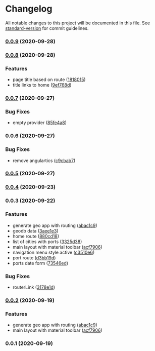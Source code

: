 # Changelog

All notable changes to this project will be documented in this file. See [standard-version](https://github.com/conventional-changelog/standard-version) for commit guidelines.

### [0.0.9](https://github.com/LabsAdemy/ab-geo/compare/v0.0.8...v0.0.9) (2020-09-28)

### [0.0.8](https://github.com/LabsAdemy/ab-geo/compare/v0.0.7...v0.0.8) (2020-09-28)


### Features

* page title based on route ([1818015](https://github.com/LabsAdemy/ab-geo/commit/1818015e4f6eb7a472561e24fbbc87f5ed86cd2b))
* title links to home ([9ef768d](https://github.com/LabsAdemy/ab-geo/commit/9ef768dfe04fd584b96964896107e7c7f28bc096))

### [0.0.7](https://github.com/LabsAdemy/ab-geo/compare/v0.0.6...v0.0.7) (2020-09-27)


### Bug Fixes

* empty provider ([85fe4a8](https://github.com/LabsAdemy/ab-geo/commit/85fe4a8abe280ce7a5c109821d785bbed249af79))

### 0.0.6 (2020-09-27)


### Bug Fixes

* remove angulartics ([c9cbab7](https://github.com/LabsAdemy/ab-geo/commit/c9cbab7509ec929da4eadd36a48aee89705c3011))

### [0.0.5](https://github.com/LabsAdemy/ab-geo/compare/v0.0.4...v0.0.5) (2020-09-27)

### [0.0.4](https://github.com/LabsAdemy/ab-geo/compare/v0.0.3...v0.0.4) (2020-09-23)

### 0.0.3 (2020-09-22)

### Features

- generate geo app with routing ([abac1c9](https://github.com/LabsAdemy/ab-geo/commit/abac1c9c77c0504874593dd69437d577d2a6f495))
- geodb data ([3aee1e3](https://github.com/LabsAdemy/ab-geo/commit/3aee1e3ae82a72842e428110794a5ac6760ee712))
- home route ([880cd18](https://github.com/LabsAdemy/ab-geo/commit/880cd1896fd1129d2d29d9a8a0df25368c29e5b8))
- list of cities with ports ([3325d38](https://github.com/LabsAdemy/ab-geo/commit/3325d3835bc9865c5521349a5029350e6ebe884b))
- main layout with material toolbar ([acf7906](https://github.com/LabsAdemy/ab-geo/commit/acf790654c0f424393131622d480d829de0adae6))
- navigation menu style active ([c3510e6](https://github.com/LabsAdemy/ab-geo/commit/c3510e60f5d0b7933e35f66967abb2e29f1bdaa1))
- port route ([d3bb19d](https://github.com/LabsAdemy/ab-geo/commit/d3bb19d810183dcabfee87d448f2cd065367e4b6))
- ports date form ([73546ed](https://github.com/LabsAdemy/ab-geo/commit/73546edd3f08b0e1a49f3400d9c151398cdccefc))

### Bug Fixes

- routerLink ([3178e1d](https://github.com/LabsAdemy/ab-geo/commit/3178e1d94cfe0da4c122a1db17171dcb99d61050))

### [0.0.2](https://github.com/LabsAdemy/ab-geo/compare/v0.0.1...v0.0.2) (2020-09-19)

### Features

- generate geo app with routing ([abac1c9](https://github.com/LabsAdemy/ab-geo/commit/abac1c9c77c0504874593dd69437d577d2a6f495))
- main layout with material toolbar ([acf7906](https://github.com/LabsAdemy/ab-geo/commit/acf790654c0f424393131622d480d829de0adae6))

### 0.0.1 (2020-09-19)
